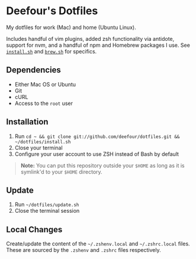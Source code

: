 # Deefour's Dotfiles

My dotfiles for work (Mac) and home (Ubuntu Linux).

Includes handful of vim plugins, added zsh functionality via antidote, support for nvm, and a handful of npm and Homebrew packages I use. See [`install.sh`](https://github.com/deefour/dotfiles/blob/master/install.sh) and [`brew.sh`](https://github.com/deefour/dotfiles/blob/master/brew.sh) for specifics.

## Dependencies

 - Either Mac OS or Ubuntu
 - Git
 - cURL
 - Access to the `root` user

## Installation

 1. Run `cd ~ && git clone git://github.com/deefour/dotfiles.git && ~/dotfiles/install.sh`
 2. Close your terminal
 3. Configure your user account to use ZSH instead of Bash by default

> **Note:** You can put this repository outside your `$HOME` as long as it is symlink'd to your `$HOME` directory.

## Update

 1. Run `~/dotfiles/update.sh`
 2. Close the terminal session

## Local Changes

Create/update the content of the `~/.zshenv.local` and `~/.zshrc.local` files. These are sourced by the `.zshenv` and `.zshrc` files respectively.
